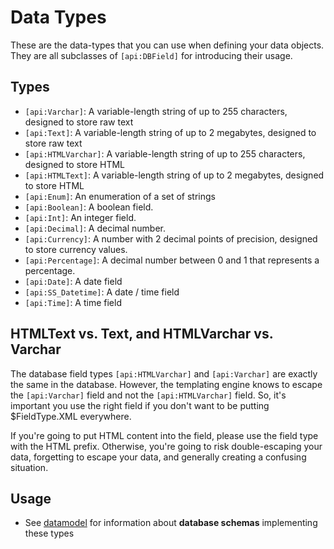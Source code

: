 # Data Types

These are the data-types that you can use when defining your data objects.  They are all subclasses of `[api:DBField]`
for introducing their usage.
 

## Types

*  `[api:Varchar]`: A variable-length string of up to 255 characters, designed to store raw text
*  `[api:Text]`: A variable-length string of up to 2 megabytes, designed to store raw text
*  `[api:HTMLVarchar]`: A variable-length string of up to 255 characters, designed to store HTML
*  `[api:HTMLText]`: A variable-length string of up to 2 megabytes, designed to store HTML
*  `[api:Enum]`: An enumeration of a set of strings
*  `[api:Boolean]`: A boolean field.
*  `[api:Int]`: An integer field.
*  `[api:Decimal]`: A decimal number.
*  `[api:Currency]`: A number with 2 decimal points of precision, designed to store currency values.
*  `[api:Percentage]`: A decimal number between 0 and 1 that represents a percentage.
*  `[api:Date]`: A date field
*  `[api:SS_Datetime]`: A date / time field
*  `[api:Time]`: A time field

## HTMLText vs. Text, and HTMLVarchar vs. Varchar

The database field types `[api:HTMLVarchar]` and `[api:Varchar]` are exactly the same in the database.  However, the 
templating engine knows to escape the `[api:Varchar]` field and not the `[api:HTMLVarchar]` field.  So, it's important you
use the right field if you don't want to be putting $FieldType.XML everywhere.

If you're going to put HTML content into the field, please use the field type with the HTML prefix.  Otherwise, you're
going to risk double-escaping your data, forgetting to escape your data, and generally creating a confusing situation.

## Usage

*  See [datamodel](/topics/datamodel) for information about **database schemas** implementing these types
